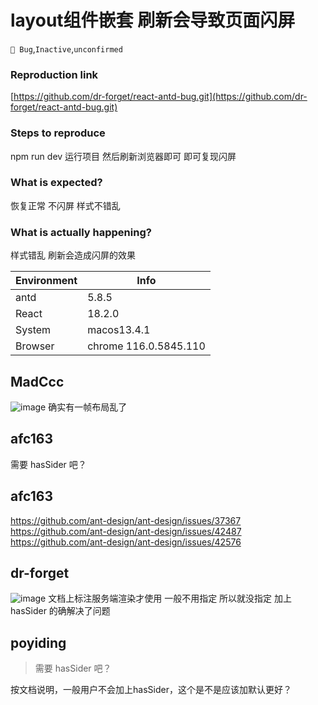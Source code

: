 # layout组件嵌套 刷新会导致页面闪屏

`🐛 Bug`,`Inactive`,`unconfirmed`

### Reproduction link

[https://github.com/dr-forget/react-antd-bug.git](https://github.com/dr-forget/react-antd-bug.git)

### Steps to reproduce

npm run dev 运行项目 然后刷新浏览器即可 即可复现闪屏

### What is expected?

恢复正常 不闪屏 样式不错乱

### What is actually happening?

样式错乱 刷新会造成闪屏的效果

| Environment | Info                  |
| ----------- | --------------------- |
| antd        | 5.8.5                 |
| React       | 18.2.0                |
| System      | macos13.4.1           |
| Browser     | chrome 116.0.5845.110 |

<!-- generated by ant-design-issue-helper. DO NOT REMOVE -->

## MadCcc

![image](https://github.com/ant-design/ant-design/assets/27722486/bb24efa1-78e2-43ff-95bb-b68cb979ab3c)
确实有一帧布局乱了

## afc163

需要 hasSider 吧？

## afc163

https://github.com/ant-design/ant-design/issues/37367
https://github.com/ant-design/ant-design/issues/42487
https://github.com/ant-design/ant-design/issues/42576

## dr-forget

![image](https://github.com/ant-design/ant-design/assets/136982352/89e7a64e-2a8c-42b0-a4b6-59a5b6d80e3e)
文档上标注服务端渲染才使用 一般不用指定 所以就没指定 加上hasSider 的确解决了问题

## poyiding

> 需要 hasSider 吧？

按文档说明，一般用户不会加上hasSider，这个是不是应该加默认更好？
